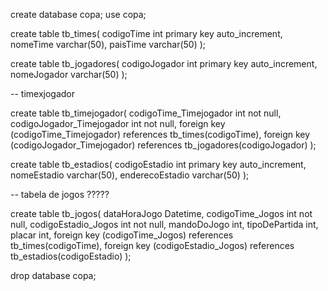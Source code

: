 create database copa;
use copa;

create table tb_times(
	codigoTime int primary key auto_increment,
    nomeTime varchar(50),
    paisTime varchar(50)
);

create table tb_jogadores(
	codigoJogador int primary key auto_increment,
    nomeJogador varchar(50)
);

-- timexjogador

create table tb_timejogador(
	codigoTime_Timejogador int  not null,
    codigoJogador_Timejogador int  not null,
    foreign key (codigoTime_Timejogador) references tb_times(codigoTime),
    foreign key (codigoJogador_Timejogador) references tb_jogadores(codigoJogador)
);

create table tb_estadios(
	codigoEstadio int primary key auto_increment,
    nomeEstadio varchar(50),
    enderecoEstadio varchar(50)
);

-- tabela de jogos ?????

create table tb_jogos(
	dataHoraJogo Datetime,
    codigoTime_Jogos int not null,
    codigoEstadio_Jogos int not null,
    mandoDoJogo int,
    tipoDePartida int,
    placar int,
    foreign key (codigoTime_Jogos) references tb_times(codigoTime),
    foreign key (codigoEstadio_Jogos) references tb_estadios(codigoEstadio)
);

drop database copa;
